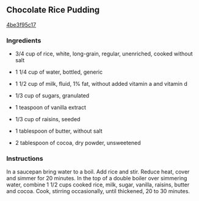 ## Chocolate Rice Pudding

[4be3f95c17](http://allrecipes.com/recipe/chocolate-rice-pudding/)

### Ingredients

 - 3/4 cup of rice, white, long-grain, regular, unenriched, cooked without salt

 - 1 1/4 cup of water, bottled, generic

 - 1 1/2 cup of milk, fluid, 1% fat, without added vitamin a and vitamin d

 - 1/3 cup of sugars, granulated

 - 1 teaspoon of vanilla extract

 - 1/3 cup of raisins, seeded

 - 1 tablespoon of butter, without salt

 - 2 tablespoon of cocoa, dry powder, unsweetened

### Instructions

In a saucepan bring water to a boil. Add rice and stir. Reduce heat, cover and simmer for 20 minutes. In the top of a double boiler over simmering water, combine 1 1/2 cups cooked rice, milk, sugar, vanilla, raisins, butter and cocoa. Cook, stirring occasionally, until thickened, 20 to 30 minutes.